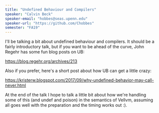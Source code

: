 ```yaml
---
title: "Undefined Behaviour and Compilers"
speaker: "Calvin Beck"
speaker-email: "hobbes@seas.upenn.edu"
speaker-url: "https://github.com/Chobbes"
semester: "FA19"
---
```


I'll be talking a bit about undefined behaviour and compilers. It should be a fairly introductory talk, but if you want to be ahead of the curve, John Regehr has some fun blog posts on UB:

<https://blog.regehr.org/archives/213>

Also if you prefer, here's a short post about how UB can get a little crazy:

<https://kristerw.blogspot.com/2017/09/why-undefined-behavior-may-call-never.html>

At the end of the talk I hope to talk a little bit about how we're handling some of this (and undef and poison) in the semantics of Vellvm, assuming all goes well with the preparation and the timing works out :).

